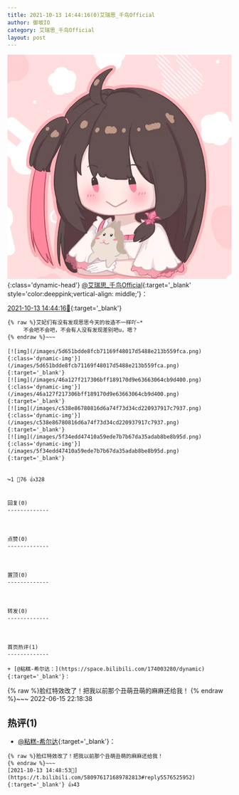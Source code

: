 ```yaml
---
title: 2021-10-13 14:44:16(0)艾瑞思_千鸟Official
author: 御坂IO
category: 艾瑞思_千鸟Official
layout: post
---
```


![img](/images/7e08840c56f251de28bdf766b647bd5fe9a5d50a.jpg){:class='dynamic-head'}
[@艾瑞思_千鸟Official](https://space.bilibili.com/1090010845/dynamic){:target='_blank' style='color:deeppink;vertical-align: middle;'}：

[2021-10-13 14:44:16🔗](https://t.bilibili.com/580976171689782813){:target='_blank'}

~~~
{% raw %}艾妃们有没有发现思思今天的妆造不一样吖~*    
     不会吧不会吧，不会有人没有发现差别吧u，嗯？
{% endraw %}~~~

[![img](/images/5d651bdde8fcb71169f48017d5488e213b559fca.png){:class='dynamic-img'}](/images/5d651bdde8fcb71169f48017d5488e213b559fca.png){:target='_blank'}
[![img](/images/46a127f217306bff189170d9e63663064cb9d400.png){:class='dynamic-img'}](/images/46a127f217306bff189170d9e63663064cb9d400.png){:target='_blank'}
[![img](/images/c538e86780816d6a74f73d34cd220937917c7937.png){:class='dynamic-img'}](/images/c538e86780816d6a74f73d34cd220937917c7937.png){:target='_blank'}
[![img](/images/5f34edd47410a59ede7b7b67da35adab8be8b95d.png){:class='dynamic-img'}](/images/5f34edd47410a59ede7b7b67da35adab8be8b95d.png){:target='_blank'}


↪️1 💬76 👍328


回复(0)
-------------



点赞(0)
-------------



置顶(0)
-------------



转发(0)
-------------



首页热评(1)
-------------

+ [@粘糕-希尔达：](https://space.bilibili.com/174003280/dynamic){:target='_blank'}：
~~~
{% raw %}脸红特效改了！把我以前那个丑萌丑萌的麻麻还给我！
{% endraw %}~~~
2022-06-15 22:18:38


热评(1)
-------------

+ [@粘糕-希尔达](https://space.bilibili.com/174003280/dynamic){:target='_blank'}：
~~~
{% raw %}脸红特效改了！把我以前那个丑萌丑萌的麻麻还给我！
{% endraw %}~~~
[2021-10-13 14:48:53🔗](https://t.bilibili.com/580976171689782813#reply5576525952){:target='_blank'} 👍43


